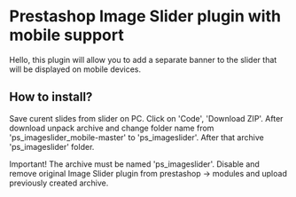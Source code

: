 # Prestashop Image Slider plugin with mobile support
Hello, this plugin will allow you to add a separate banner to the slider that will be displayed on mobile devices.
## How to install?
Save curent slides from slider on PC. Click on 'Code', 'Download ZIP'. After download unpack archive and change folder name from 'ps_imageslider_mobile-master' to 'ps_imageslider'. After that archive 'ps_imageslider' folder. 

Important! The archive must be named 'ps_imageslider'. Disable and remove original Image Slider plugin from prestashop -> modules and upload previously created archive.
